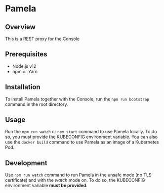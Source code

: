 # Pamela

## Overview

This is a REST proxy for the Console

## Prerequisites

- Node.js v12
- npm or Yarn

## Installation

To install Pamela together with the Console, run the `npm run bootstrap` command in the root directory.

## Usage

Run the `npm run watch` or `npm start` command to use Pamela locally. To do so, you must provide the KUBECONFIG environment variable. You can also use the `docker build` command to use Pamela as an image of a Kubernetes Pod.

## Development

Use `npm run watch` command to run Pamela in the unsafe mode (no TLS certificate) and with the _watch_ mode on.
To do so, the KUBECONFIG environment variable **must be provided**.
